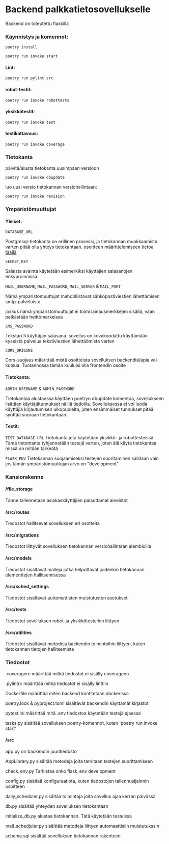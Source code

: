 # Backend palkkatietosovellukselle

Backend on toteutettu flaskilla

### Käynnistys ja komennot:
```
poetry install

poetry run invoke start
```

#### Lint:
```
poetry run pylint src
```
#### robot-testit:
```
poetry run invoke robottests
```
#### yksikkötestit:
```
poetry run invoke test
```
#### testikattavuus:
```
poetry run invoke coverage
```
### Tietokanta
päivitä/alusta tietokanta uusimpaan versioon
```
poetry run invoke dbupdate
```
luo uusi versio tietokannan versiohallintaan:
```
poetry run invoke revision
```

### Ympäristömuuttujat

#### Yleiset:

```DATABASE_URL```

Postgresql-tietokanta on erillinen prosessi, ja tietokannan muokkaamista varten pitää olla yhteys tietokantaan. osoitteen määrittelemiseen tietoa [täällä](https://www.postgresql.org/docs/current/libpq-connect.html#LIBPQ-CONNSTRING)

```SECRET_KEY```

Salaista avainta käytetään esimerkiksi käyttäjien salasanojen enkyproinnissa. 

```MAIL_USERNAME```, ```MAIL_PASSWORD```, ```MAIL_SERVER``` & ```MAIL_PORT```

Nämä ympäristömuuttujat mahdollistavat sähköpostiviestien lähettämisen smtp-palveluista.

joskus nämä ympäristömuuttujat ei toimi lainausmerkkejen sisällä, vaan pelkästään heittomerkeissä

```SMS_PASSWORD```

Tekstari.fi käyttäjän salasana. sovellus on kovakoodattu käyttämään kyseistä palvelua tekstiviestien lähettäömistä varten

```CORS_ORIGINS```

Cors-suojaus määrittää mistä osoitteista sovelluksen backendiä/apia voi kutsua. Tuotannossa tämän kuuluisi olla frontendin osoite

#### Tietokanta:

```ADMIN_USERNAME``` & ```ADMIN_PASSWORD```

Tietokantaa alustaessa käyttäen poetryn dbupdate komentoa, sovellukseen lisätään käyttäjätunnukset näillä tiedoilla. Sovelluksessa ei voi luoda käyttäjiä kirjautumisen ulkopuolelta, joten ensimmäiset tunnukset pitää syöttää suoraan tietokantaan.

#### Testit:

```TEST_DATABASE_URL```
Tietokanta jota käytetään yksikkö- ja robottesteissä. Tämä tietomanta tyhjennetään testejä varten, joten älä käytä tietokantaa missä on mitään tärkeätä

```FLASK_ENV```
Tietokannan suojaamiseksi testejen suoritaminen sallitaan vain jos tämän ympäristömuuttujan arvo on "development"

### Kansiorakenne

#### /file_storage
Tänne tallennetaan asiakaskäyttäjien palauttamat aineistot

#### /src/routes
Tiedostot hallitsevat sovelluksen eri osotteita

#### /src/migrations
Tiedostot liittyvät sovelluksen tietokannan versiohallintaan alembicilla

#### /src/models
Tiedostot sisältävät malleja jotka helpottavat joidenkin tietokannan elementtejen hallitsemisessa

#### /src/sched_settings
Tiedostot sisältävät auttomattisten muistutusten asetukset

#### /src/tests
Tiedostot sovelluksen robot-ja yksikkötesteihin liittyen

#### /src/utilities
Tiedostot sisältävät metodeja backendin toimintoihin liittyen, kuten tietokannan tietojen hallitsemista

### Tiedostot

.coveragerc määrittää mitkä tiedostot ei sisälly coverageen

.pylintrc määrittää mitkä tiedostot ei sisälly linttiin

Dockerfile määrittää miten backend kontitetaan dockerissa

poetry.lock & pyproject.toml sisältävät backendin käyttämät kirjastot

pytest.ini määrittää mitä .env tiedostoa käytetään testejä ajaessa

tasks.py sisältää sovelluksen poetry-komennot, kuten 'poetry run invoke start'


#### /src
app.py on backendin juuritiedosto

AppLibrary.py sisältää metodeja joita tarvitaan testejen suorittamiseen

check_env.py Tarkistaa onko flask_env development

config.py sisältää konfiguraatiota, kuten tiedostojen tallennusijainnin osoitteen

daily_scheduler.py sisältää toimintoja joita sovellus ajaa kerran päivässä

db.py sisältää yhteyden sovelluksen tietokantaan

initialize_db.py alustaa tietokannan. Tätä käytetään testeissä

mail_schedjuler.py sisälttää metodeja liittyen automaattisiin muistutukssin

schema.sql sisältää sovelluksen tietokannan rakenteen




